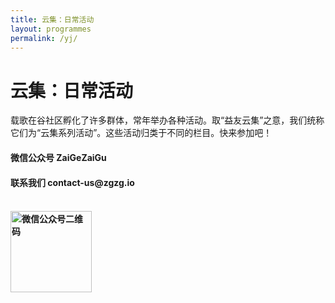 ```yaml
---
title: 云集：日常活动
layout: programmes
permalink: /yj/
---
```


# 云集：日常活动

载歌在谷社区孵化了许多群体，常年举办各种活动。取“益友云集”之意，我们统称它们为“云集系列活动”。这些活动归类于不同的栏目。快来参加吧！

<h4>微信公众号 ZaiGeZaiGu</h4>
<h4>联系我们 contact-us@zgzg.io<h4><br>

<img alt="微信公众号二维码" src="https://res.cloudinary.com/zaigezaigu/image/upload/v1634266692/zgzg-io-website/qrcode_abc5e1.png" height=130 />
